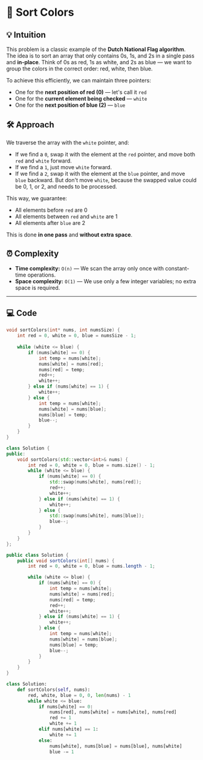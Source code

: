 # 📜 Sort Colors

## 💡 Intuition

This problem is a classic example of the **Dutch National Flag algorithm**. The idea is to sort an array that only contains 0s, 1s, and 2s in a single pass and **in-place**.
Think of 0s as red, 1s as white, and 2s as blue — we want to group the colors in the correct order: red, white, then blue.

To achieve this efficiently, we can maintain three pointers:

* One for the **next position of red (0)** — let's call it `red`
* One for the **current element being checked** — `white`
* One for the **next position of blue (2)** — `blue`

## 🛠️ Approach

We traverse the array with the `white` pointer, and:

* If we find a `0`, swap it with the element at the `red` pointer, and move both `red` and `white` forward.
* If we find a `1`, just move `white` forward.
* If we find a `2`, swap it with the element at the `blue` pointer, and move `blue` backward. But don't move `white`, because the swapped value could be 0, 1, or 2, and needs to be processed.

This way, we guarantee:

* All elements before `red` are 0
* All elements between `red` and `white` are 1
* All elements after `blue` are 2

This is done **in one pass** and **without extra space**.

## ⏰ Complexity

* **Time complexity:** `O(n)` — We scan the array only once with constant-time operations.
* **Space complexity:** `O(1)` — We use only a few integer variables; no extra space is required.

---

## 💻 Code
```C []
void sortColors(int* nums, int numsSize) {
    int red = 0, white = 0, blue = numsSize - 1;
    
    while (white <= blue) {
        if (nums[white] == 0) {
            int temp = nums[white];
            nums[white] = nums[red];
            nums[red] = temp;
            red++;
            white++;
        } else if (nums[white] == 1) {
            white++;
        } else {
            int temp = nums[white];
            nums[white] = nums[blue];
            nums[blue] = temp;
            blue--;
        }
    }
}
```
```C++ []
class Solution {
public:
    void sortColors(std::vector<int>& nums) {
        int red = 0, white = 0, blue = nums.size() - 1;
        while (white <= blue) {
            if (nums[white] == 0) {
                std::swap(nums[white], nums[red]);
                red++;
                white++;
            } else if (nums[white] == 1) {
                white++;
            } else {
                std::swap(nums[white], nums[blue]);
                blue--;
            }
        }
    }
};
```
```java []
public class Solution {
    public void sortColors(int[] nums) {
        int red = 0, white = 0, blue = nums.length - 1;

        while (white <= blue) {
            if (nums[white] == 0) {
                int temp = nums[white];
                nums[white] = nums[red];
                nums[red] = temp;
                red++;
                white++;
            } else if (nums[white] == 1) {
                white++;
            } else {
                int temp = nums[white];
                nums[white] = nums[blue];
                nums[blue] = temp;
                blue--;
            }
        }
    }
}
```
```Python []
class Solution:
    def sortColors(self, nums):
        red, white, blue = 0, 0, len(nums) - 1
        while white <= blue:
            if nums[white] == 0:
                nums[red], nums[white] = nums[white], nums[red]
                red += 1
                white += 1
            elif nums[white] == 1:
                white += 1
            else:
                nums[white], nums[blue] = nums[blue], nums[white]
                blue -= 1
```